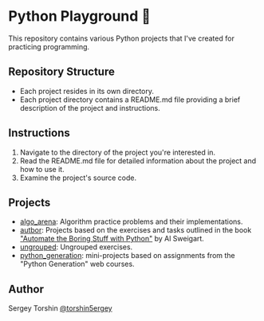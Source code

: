 # Python Playground 🐍

This repository contains various Python projects that I've created for practicing programming.

## Repository Structure

- Each project resides in its own directory.
- Each project directory contains a README.md file providing a brief description of the project and instructions.

## Instructions

1. Navigate to the directory of the project you're interested in.
2. Read the README.md file for detailed information about the project and how to use it.
3. Examine the project's source code.

## Projects

- [algo_arena](./algo_arena/): Algorithm practice problems and their implementations.
- [autbor](./autbor): Projects based on the exercises and tasks outlined in the book ["Automate the Boring Stuff with Python"](https://automatetheboringstuff.com/) by Al Sweigart.
- [ungrouped](./ungrouped): Ungrouped exercises.
- [python_generation](./python_generation): mini-projects based on assignments from the "Python Generation" web courses.

## Author

Sergey Torshin [@torshin5ergey](https://github.com/torshin5ergey)
